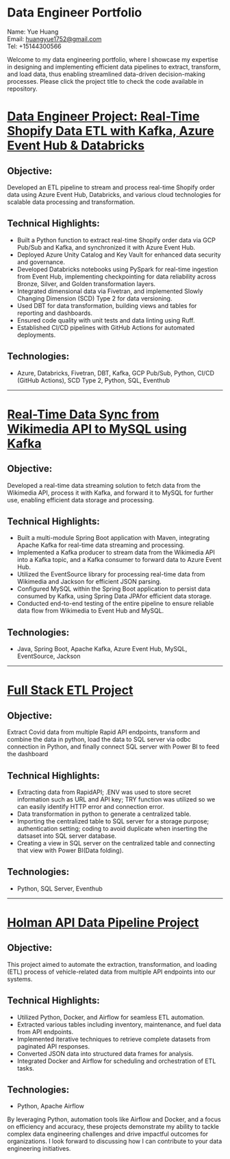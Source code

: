 # Data Engineer Portfolio
Name: Yue Huang  
Email: huangyue1752@gmail.com  
Tel: +15144300566

Welcome to my data engineering portfolio, where I showcase my expertise in designing and implementing efficient data pipelines to extract, transform, and load data, thus enabling streamlined data-driven decision-making processes. Please click the project title to check the code available in repository.

# [Data Engineer Project: Real-Time Shopify Data ETL with Kafka, Azure Event Hub & Databricks](https://github.com/huangyue1752/DAB_test2)
## Objective:
Developed an ETL pipeline to stream and process real-time Shopify order data using Azure Event Hub, Databricks, and various cloud technologies for scalable data processing and transformation.

## Technical Highlights:
- Built a Python function to extract real-time Shopify order data via GCP Pub/Sub and Kafka, and synchronized it with Azure Event Hub.
- Deployed Azure Unity Catalog and Key Vault for enhanced data security and governance.
- Developed Databricks notebooks using PySpark for real-time ingestion from Event Hub, implementing checkpointing for data reliability across Bronze, Silver, and Golden transformation layers.
- Integrated dimensional data via Fivetran, and implemented Slowly Changing Dimension (SCD) Type 2 for data versioning.
- Used DBT for data transformation, building views and tables for reporting and dashboards.
- Ensured code quality with unit tests and data linting using Ruff.
- Established CI/CD pipelines with GitHub Actions for automated deployments.

## Technologies:
- Azure, Databricks, Fivetran, DBT, Kafka, GCP Pub/Sub, Python, CI/CD (GitHub Actions), SCD Type 2, Python, SQL, Eventhub
  
---

# [Real-Time Data Sync from Wikimedia API to MySQL using Kafka](https://github.com/huangyue1752/kafka_wikimedia_project)
## Objective:
Developed a real-time data streaming solution to fetch data from the Wikimedia API, process it with Kafka, and forward it to MySQL for further use, enabling efficient data storage and processing.

## Technical Highlights:
- Built a multi-module Spring Boot application with Maven, integrating Apache Kafka for real-time data streaming and processing.
- Implemented a Kafka producer to stream data from the Wikimedia API into a Kafka topic, and a Kafka consumer to forward data to Azure Event Hub.
- Utilized the EventSource library for processing real-time data from Wikimedia and Jackson for efficient JSON parsing.
- Configured MySQL within the Spring Boot application to persist data consumed by Kafka, using Spring Data JPAfor efficient data storage.
- Conducted end-to-end testing of the entire pipeline to ensure reliable data flow from Wikimedia to Event Hub and MySQL.

## Technologies:
- Java, Spring Boot, Apache Kafka, Azure Event Hub, MySQL, EventSource, Jackson
  
---

# [Full Stack ETL Project](https://github.com/huangyue1752/Full-Stack-ETL)
## Objective:
Extract Covid data from multiple Rapid API endpoints, transform and combine the data in python, load the data to SQL server via odbc connection in Python, and finally connect SQL server with Power BI to feed the dashboard

## Technical Highlights:
- Extracting data from RapidAPI; .ENV was used to store secret information such as URL and API key; TRY function was utilized so we can easily identify HTTP error and connection error.
- Data transformation in python to generate a centralized table.
- Importing the centralized table to SQL server for a storage purpose; authentication setting; coding to avoid duplicate when inserting the datsaset into SQL server database.
- Creating a view in SQL server on the centralized table and connecting that view with Power BI(Data folding).

## Technologies:
- Python, SQL Server, Eventhub
  
---

# [Holman API Data Pipeline Project](https://github.com/huangyue1752/Holman-ETL-Project)
## Objective:
This project aimed to automate the extraction, transformation, and loading (ETL) process of vehicle-related data from multiple API endpoints into our systems.

## Technical Highlights:
- Utilized Python, Docker, and Airflow for seamless ETL automation.
- Extracted various tables including inventory, maintenance, and fuel data from API endpoints.
- Implemented iterative techniques to retrieve complete datasets from paginated API responses.
- Converted JSON data into structured data frames for analysis.
- Integrated Docker and Airflow for scheduling and orchestration of ETL tasks.

## Technologies:
- Python, Apache Airflow

By leveraging Python, automation tools like Airflow and Docker, and a focus on efficiency and accuracy, these projects demonstrate my ability to tackle complex data engineering challenges and drive impactful outcomes for organizations. I look forward to discussing how I can contribute to your data engineering initiatives.
